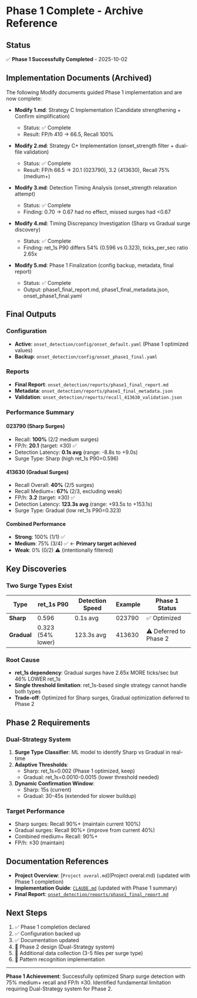 # Phase 1 Complete - Archive Reference

## Status
✅ **Phase 1 Successfully Completed** - 2025-10-02

## Implementation Documents (Archived)
The following Modify documents guided Phase 1 implementation and are now complete:

- **Modify 1.md**: Strategy C Implementation (Candidate strengthening + Confirm simplification)
  - Status: ✅ Complete
  - Result: FP/h 410 → 66.5, Recall 100%

- **Modify 2.md**: Strategy C+ Implementation (onset_strength filter + dual-file validation)
  - Status: ✅ Complete
  - Result: FP/h 66.5 → 20.1 (023790), 3.2 (413630), Recall 75% (medium+)

- **Modify 3.md**: Detection Timing Analysis (onset_strength relaxation attempt)
  - Status: ✅ Complete
  - Finding: 0.70 → 0.67 had no effect, missed surges had <0.67

- **Modify 4.md**: Timing Discrepancy Investigation (Sharp vs Gradual surge discovery)
  - Status: ✅ Complete
  - Finding: ret_1s P90 differs 54% (0.596 vs 0.323), ticks_per_sec ratio 2.65x

- **Modify 5.md**: Phase 1 Finalization (config backup, metadata, final report)
  - Status: ✅ Complete
  - Output: phase1_final_report.md, phase1_final_metadata.json, onset_phase1_final.yaml

## Final Outputs

### Configuration
- **Active**: `onset_detection/config/onset_default.yaml` (Phase 1 optimized values)
- **Backup**: `onset_detection/config/onset_phase1_final.yaml`

### Reports
- **Final Report**: `onset_detection/reports/phase1_final_report.md`
- **Metadata**: `onset_detection/reports/phase1_final_metadata.json`
- **Validation**: `onset_detection/reports/recall_413630_validation.json`

### Performance Summary

#### 023790 (Sharp Surges)
- Recall: **100%** (2/2 medium surges)
- FP/h: **20.1** (target: ≤30) ✅
- Detection Latency: **0.1s avg** (range: -8.8s to +9.0s)
- Surge Type: Sharp (high ret_1s P90=0.596)

#### 413630 (Gradual Surges)
- Recall Overall: **40%** (2/5 surges)
- Recall Medium+: **67%** (2/3, excluding weak)
- FP/h: **3.2** (target: ≤30) ✅
- Detection Latency: **123.3s avg** (range: +93.5s to +153.1s)
- Surge Type: Gradual (low ret_1s P90=0.323)

#### Combined Performance
- **Strong**: 100% (1/1) ✅
- **Medium**: 75% (3/4) ✅ ← **Primary target achieved**
- **Weak**: 0% (0/2) ⚠️ (intentionally filtered)

## Key Discoveries

### Two Surge Types Exist

| Type | ret_1s P90 | Detection Speed | Example | Phase 1 Status |
|------|-----------|-----------------|---------|----------------|
| **Sharp** | 0.596 | 0.1s avg | 023790 | ✅ Optimized |
| **Gradual** | 0.323 (54% lower) | 123.3s avg | 413630 | ⚠️ Deferred to Phase 2 |

### Root Cause
- **ret_1s dependency**: Gradual surges have 2.65x MORE ticks/sec but 46% LOWER ret_1s
- **Single threshold limitation**: ret_1s-based single strategy cannot handle both types
- **Trade-off**: Optimized for Sharp surges, Gradual optimization deferred to Phase 2

## Phase 2 Requirements

### Dual-Strategy System
1. **Surge Type Classifier**: ML model to identify Sharp vs Gradual in real-time
2. **Adaptive Thresholds**:
   - Sharp: ret_1s=0.002 (Phase 1 optimized, keep)
   - Gradual: ret_1s=0.0010-0.0015 (lower threshold needed)
3. **Dynamic Confirmation Window**:
   - Sharp: 15s (current)
   - Gradual: 30-45s (extended for slower buildup)

### Target Performance
- Sharp surges: Recall 90%+ (maintain current 100%)
- Gradual surges: Recall 90%+ (improve from current 40%)
- Combined medium+ Recall: 90%+
- FP/h: ≤30 (maintain)

## Documentation References

- **Project Overview**: [`Project overal.md`](Project overal.md) (updated with Phase 1 completion)
- **Implementation Guide**: [`CLAUDE.md`](CLAUDE.md) (updated with Phase 1 summary)
- **Final Report**: [`onset_detection/reports/phase1_final_report.md`](onset_detection/reports/phase1_final_report.md)

## Next Steps

1. ✅ Phase 1 completion declared
2. ✅ Configuration backed up
3. ✅ Documentation updated
4. 🔄 Phase 2 design (Dual-Strategy system)
5. 🔄 Additional data collection (3-5 files per surge type)
6. 🔄 Pattern recognition implementation

---

**Phase 1 Achievement**: Successfully optimized Sharp surge detection with 75% medium+ recall and FP/h ≤30. Identified fundamental limitation requiring Dual-Strategy system for Phase 2.
